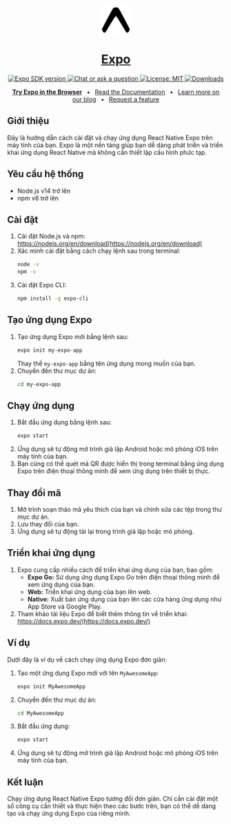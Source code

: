 <!-- Banner Image -->

<p align="center">
  <a href="https://expo.dev/">
    <img alt="expo sdk" height="64" src="./.github/resources/banner.png">
    <h1 align="center">Expo</h1>
  </a>
</p>

<p align="center">
   <a aria-label="SDK version" href="https://www.npmjs.com/package/expo" target="_blank">
    <img alt="Expo SDK version" src="https://img.shields.io/npm/v/expo.svg?style=flat-square&label=SDK&labelColor=000000&color=4630EB" />
  </a>
  <a aria-label="Chat or ask a question" href="https://chat.expo.dev" target="_blank">
    <img alt="Chat or ask a question" src="https://img.shields.io/discord/695411232856997968.svg?style=flat-square&labelColor=000000&color=4630EB&logo=discord&logoColor=FFFFFF&label=Chat%20with%20us" />
  </a>
  <a aria-label="Expo is free to use" href="https://github.com/expo/expo/blob/main/LICENSE" target="_blank">
    <img alt="License: MIT" src="https://img.shields.io/badge/License-MIT-success.svg?style=flat-square&color=33CC12" target="_blank" />
  </a>
  <a aria-label="expo downloads" href="http://www.npmtrends.com/expo" target="_blank">
    <img alt="Downloads" src="https://img.shields.io/npm/dm/expo.svg?style=flat-square&labelColor=gray&color=33CC12&label=Downloads" />
  </a>
</p>

<p align="center">
  <a aria-label="try expo with snack" href="https://snack.expo.dev"><b>Try Expo in the Browser</b></a>
&ensp;•&ensp;
  <a aria-label="expo documentation" href="https://docs.expo.dev">Read the Documentation</a>
&ensp;•&ensp;
  <a aria-label="expo documentation" href="https://blog.expo.dev">Learn more on our blog</a>
&ensp;•&ensp;
  <a aria-label="expo documentation" href="https://expo.canny.io/feature-requests">Request a feature</a>
</p>

## Giới thiệu

Đây là hướng dẫn cách cài đặt và chạy ứng dụng React Native Expo trên máy tính của bạn. Expo là một nền tảng giúp bạn dễ dàng phát triển và triển khai ứng dụng React Native mà không cần thiết lập cấu hình phức tạp.

## Yêu cầu hệ thống

* Node.js v14 trở lên
* npm v6 trở lên

## Cài đặt

1. Cài đặt Node.js và npm: https://nodejs.org/en/download(https://nodejs.org/en/download)
2. Xác minh cài đặt bằng cách chạy lệnh sau trong terminal:
    ```bash
    node -v
    npm -v
    ```
3. Cài đặt Expo CLI:
    ```bash
    npm install -g expo-cli
    ```

## Tạo ứng dụng Expo

1. Tạo ứng dụng Expo mới bằng lệnh sau:
    ```bash
    expo init my-expo-app
    ```
    Thay thế `my-expo-app` bằng tên ứng dụng mong muốn của bạn.
2. Chuyển đến thư mục dự án:
    ```bash
    cd my-expo-app
    ```

## Chạy ứng dụng

1. Bắt đầu ứng dụng bằng lệnh sau:
    ```bash
    expo start
    ```
2. Ứng dụng sẽ tự động mở trình giả lập Android hoặc mô phỏng iOS trên máy tính của bạn.
3. Bạn cũng có thể quét mã QR được hiển thị trong terminal bằng ứng dụng Expo trên điện thoại thông minh để xem ứng dụng trên thiết bị thực.

## Thay đổi mã

1. Mở trình soạn thảo mã yêu thích của bạn và chỉnh sửa các tệp trong thư mục dự án.
2. Lưu thay đổi của bạn.
3. Ứng dụng sẽ tự động tải lại trong trình giả lập hoặc mô phỏng.

## Triển khai ứng dụng

1. Expo cung cấp nhiều cách để triển khai ứng dụng của bạn, bao gồm:
    * **Expo Go:** Sử dụng ứng dụng Expo Go trên điện thoại thông minh để xem ứng dụng của bạn.
    * **Web:** Triển khai ứng dụng của bạn lên web.
    * **Native:** Xuất bản ứng dụng của bạn lên các cửa hàng ứng dụng như App Store và Google Play.
2. Tham khảo tài liệu Expo để biết thêm thông tin về triển khai: https://docs.expo.dev/(https://docs.expo.dev/)

## Ví dụ

Dưới đây là ví dụ về cách chạy ứng dụng Expo đơn giản:

1. Tạo một ứng dụng Expo mới với tên `MyAwesomeApp`:
    ```bash
    expo init MyAwesomeApp
    ```
2. Chuyển đến thư mục dự án:
    ```bash
    cd MyAwesomeApp
    ```
3. Bắt đầu ứng dụng:
    ```bash
    expo start
    ```
4. Ứng dụng sẽ tự động mở trình giả lập Android hoặc mô phỏng iOS trên máy tính của bạn.

## Kết luận

Chạy ứng dụng React Native Expo tương đối đơn giản. Chỉ cần cài đặt một số công cụ cần thiết và thực hiện theo các bước trên, bạn có thể dễ dàng tạo và chạy ứng dụng Expo của riêng mình.
